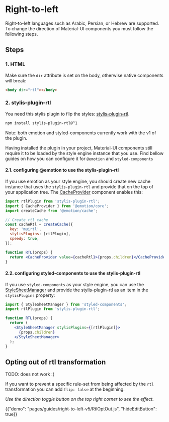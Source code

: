 # Right-to-left

<p class="description">Right-to-left languages such as Arabic, Persian, or Hebrew are supported. To change the direction of Material-UI components you must follow the following steps.</p>

## Steps

### 1. HTML

Make sure the `dir` attribute is set on the body, otherwise native components will break:

```html
<body dir="rtl"></body>
```

### 2. stylis-plugin-rtl

You need this stylis plugin to flip the styles: [stylis-plugin-rtl](https://github.com/styled-components/stylis-plugin-rtl).

```sh
npm install stylis-plugin-rtl@^1
```

Note: both emotion and styled-components currently work with the v1 of the plugin.

Having installed the plugin in your project, Material-UI components still require it to be loaded by the style engine instance that you use. Find bellow guides on how you can configure it for `@emotion` and `styled-components`

#### 2.1. configuring @emotion to use the stylis-plugin-rtl

If you use emotion as your style engine, you should create new cache instance that uses the `stylis-plugin-rtl` and provide that on the top of your application tree. The [CacheProvider](https://emotion.sh/docs/cache-provider) component enables this:

```jsx
import rtlPlugin from 'stylis-plugin-rtl';
import { CacheProvider } from '@emotion/core';
import createCache from '@emotion/cache';

// Create rtl cache
const cacheRtl = createCache({
  key: 'muirtl',
  stylisPlugins: [rtlPlugin],
  speedy: true,
});

function RTL(props) {
  return <CacheProvider value={cacheRtl}>{props.children}</CacheProvider>;
}
```

#### 2.2. configuring styled-components to use the stylis-plugin-rtl

If you use `styled-components` as your style engine, you can use the [StyleSheetManager](https://styled-components.com/docs/api#stylesheetmanager) and provide the stylis-plugin-rtl as an item in the `stylisPlugins` property:

```jsx
import { StyleSheetManager } from 'styled-components';
import rtlPlugin from 'stylis-plugin-rtl';

function RTL(props) {
  return (
    <StyleSheetManager stylisPlugins={[rtlPlugin]}>
      {props.children}
    </StyleSheetManager>
  );
}
```

## Opting out of rtl transformation

TODO: does not work :(

If you want to prevent a specific rule-set from being affected by the `rtl` transformation you can add `flip: false` at the beginning.

_Use the direction toggle button on the top right corner to see the effect._

{{"demo": "pages/guides/right-to-left-v5/RtlOptOut.js", "hideEditButton": true}}
